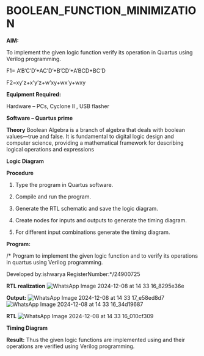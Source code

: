 # BOOLEAN_FUNCTION_MINIMIZATION

**AIM:**

To implement the given logic function verify its operation in Quartus using Verilog programming.

F1= A’B’C’D’+AC’D’+B’CD’+A’BCD+BC’D 

F2=xy’z+x’y’z+w’xy+wx’y+wxy

**Equipment Required:**

Hardware – PCs, Cyclone II , USB flasher

**Software – Quartus prime**

**Theory**
Boolean Algebra is a branch of algebra that deals with boolean values—true and false. It is fundamental to digital logic design and computer science, providing a mathematical framework for describing logical operations and expressions

**Logic Diagram**

**Procedure**

1.	Type the program in Quartus software.

2.	Compile and run the program.

3.	Generate the RTL schematic and save the logic diagram.

4.	Create nodes for inputs and outputs to generate the timing diagram.

5.	For different input combinations generate the timing diagram.


**Program:**

/* Program to implement the given logic function and to verify its operations in quartus using Verilog programming. 

Developed by:ishwarya  RegisterNumber:*/24900725


**RTL realization**
![WhatsApp Image 2024-12-08 at 14 33 16_8295e36e](https://github.com/user-attachments/assets/dd294c19-8682-4fe1-b8d8-2c9497e0e47c)


**Output:**
![WhatsApp Image 2024-12-08 at 14 33 17_e58ed8d7](https://github.com/user-attachments/assets/3b790fe2-3be7-407b-ba94-2c41047cb68d)
![WhatsApp Image 2024-12-08 at 14 33 16_34d19687](https://github.com/user-attachments/assets/4ce13af7-f964-4794-b933-0c88c57400f8)


**RTL**
![WhatsApp Image 2024-12-08 at 14 33 16_010cf309](https://github.com/user-attachments/assets/1785c594-1910-49e3-b8a2-ecf76ecd6b0b)

**Timing Diagram**

**Result:**
Thus the given logic functions are implemented using and their operations are verified using Verilog programming.

